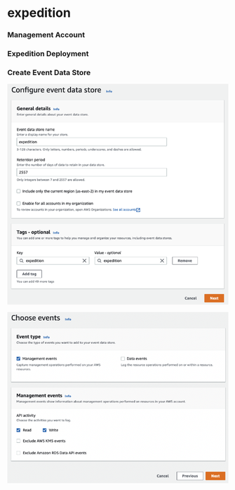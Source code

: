 # expedition

### Management Account



### Expedition Deployment



### Create Event Data Store

![cloudtrail-lake-configuration](CONFIGURE.png)

![cloudtrail-lake-event-selection](EVENTS.png)
